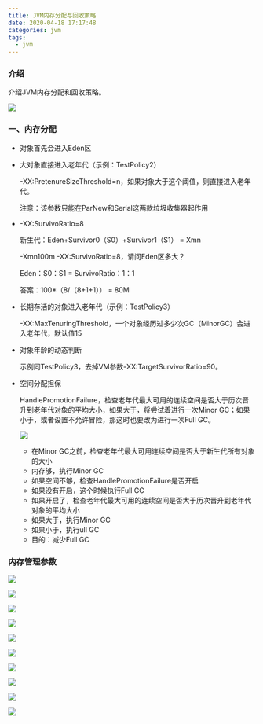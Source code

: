 ```yaml
---
title: JVM内存分配与回收策略
date: 2020-04-18 17:17:48
categories: jvm
tags:
  - jvm
---
```


### 介绍

介绍JVM内存分配和回收策略。

![](C:\duanguangguang.github.io\source\_posts\jvm\jvm-ram\66JVM内存分配与回收策略.png)

<!-- more -->

### 一、内存分配

- 对象首先会进入Eden区

- 大对象直接进入老年代（示例：TestPolicy2）

  -XX:PretenureSizeThreshold=n，如果对象大于这个阈值，则直接进入老年代。

  注意：该参数只能在ParNew和Serial这两款垃圾收集器起作用

- -XX:SurvivoRatio=8

  新生代：Eden+Survivor0（S0）+Survivor1（S1） = Xmn

  -Xmn100m -XX:SurvivoRatio=8，请问Eden区多大？

  Eden：S0：S1 = SurvivoRatio：1：1

  答案：100*（8/（8+1+1）） = 80M

- 长期存活的对象进入老年代（示例：TestPolicy3）

  -XX:MaxTenuringThreshold，一个对象经历过多少次GC（MinorGC）会进入老年代，默认值15

- 对象年龄的动态判断

  示例同TestPolicy3，去掉VM参数-XX:TargetSurvivorRatio=90。

- 空间分配担保

  HandlePromotionFailure，检查老年代最大可用的连续空间是否大于历次晋升到老年代对象的平均大小，如果大于，将尝试着进行一次Minor GC；如果小于，或者设置不允许冒险，那这时也要改为进行一次Full GC。

  ![](C:\duanguangguang.github.io\source\_posts\jvm\jvm-ram\空间分配担保.png)

  - 在Minor GC之前，检查老年代最大可用连续空间是否大于新生代所有对象的大小
  - 内存够，执行Minor GC
  - 如果空间不够，检查HandlePromotionFailure是否开启
  - 如果没有开启，这个时候执行Full GC
  - 如果开启了，检查老年代最大可用的连续空间是否大于历次晋升到老年代对象的平均大小
  - 如果大于，执行Minor GC
  - 如果小于，执行ull GC
  - 目的：减少Full GC

### 内存管理参数

![](C:\duanguangguang.github.io\source\_posts\jvm\jvm-ram\内存管理参数1.png)

![](C:\duanguangguang.github.io\source\_posts\jvm\jvm-ram\内存管理参数2.png)

![](C:\duanguangguang.github.io\source\_posts\jvm\jvm-ram\内存管理参数3.png)

![](C:\duanguangguang.github.io\source\_posts\jvm\jvm-ram\内存管理参数4.png)

![](C:\duanguangguang.github.io\source\_posts\jvm\jvm-ram\内存管理参数5.png)

![](C:\duanguangguang.github.io\source\_posts\jvm\jvm-ram\内存管理参数6.png)

![](C:\duanguangguang.github.io\source\_posts\jvm\jvm-ram\内存管理参数7.png)

![](C:\duanguangguang.github.io\source\_posts\jvm\jvm-ram\内存管理参数8.png)

![](C:\duanguangguang.github.io\source\_posts\jvm\jvm-ram\内存管理参数9.png)

![](C:\duanguangguang.github.io\source\_posts\jvm\jvm-ram\内存管理参数10.png)